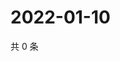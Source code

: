 # 2022-01-10

共 0 条

<!-- BEGIN WEIBO -->
<!-- 最后更新时间 Mon Jan 10 2022 04:12:51 GMT+0800 (China Standard Time) -->

<!-- END WEIBO -->
